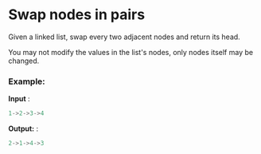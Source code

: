 # Swap nodes in pairs

Given a linked list, swap every two adjacent nodes and return its head.

You may not modify the values in the list's nodes, only nodes itself may be changed.

### Example:
**Input** : 

  ``` java
1->2->3->4
   ``` 
   
**Output:** : 

  ``` java
2->1->4->3
   ```
